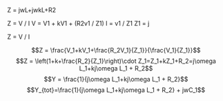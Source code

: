 Z = jwL+jwkL+R2

Z = V / I
V = V1 + kV1 + (R2v1 / Z1)
I = v1 / Z1
Z1 = j

Z = V / I

$$Z = \frac{V_1+kV_1+\frac{R_2V_1}{Z_1}}{\frac{V_1}{Z_1}}$$
$$Z = \left(1+k+\frac{R_2}{Z_1}\right)\cdot Z_1=Z_1+kZ_1+R_2=j\omega L_1+kj\omega L_1 + R_2$$
$$Y = \frac{1}{j\omega L_1+kj\omega L_1 + R_2}$$
$$Y_{tot}=\frac{1}{j\omega L_1+kj\omega L_1 + R_2} + jwC_1$$
